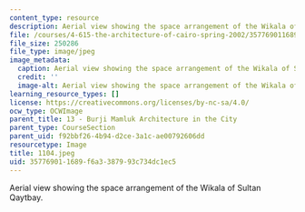 ```yaml
---
content_type: resource
description: Aerial view showing the space arrangement of the Wikala of Sultan Qaytbay.
file: /courses/4-615-the-architecture-of-cairo-spring-2002/357769011689f6a3387993c734dc1ec5_1104.jpeg
file_size: 250286
file_type: image/jpeg
image_metadata:
  caption: Aerial view showing the space arrangement of the Wikala of Sultan Qaytbay.
  credit: ''
  image-alt: Aerial view showing the space arrangement of the Wikala of Sultan Qaytbay.
learning_resource_types: []
license: https://creativecommons.org/licenses/by-nc-sa/4.0/
ocw_type: OCWImage
parent_title: 13 - Burji Mamluk Architecture in the City
parent_type: CourseSection
parent_uid: f92bbf26-4b94-d2ce-3a1c-ae00792606dd
resourcetype: Image
title: 1104.jpeg
uid: 35776901-1689-f6a3-3879-93c734dc1ec5
---
```

Aerial view showing the space arrangement of the Wikala of Sultan Qaytbay.